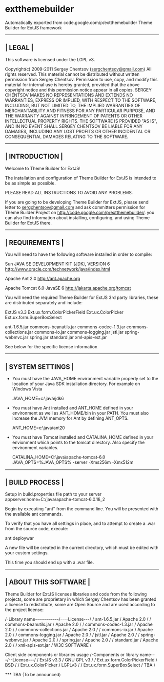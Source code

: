 # extthemebuilder
Automatically exported from code.google.com/p/extthemebuilder
Theme Builder for ExtJS framework

----------------------------------------------------------------------------
| LEGAL                                                                    |
----------------------------------------------------------------------------

This software is licensed under the LGPL v3.

Copyright(c) 2009-2011 Sergey Chentsov (sergchentsov@gmail.com) All
rights reserved.
This material cannot be distributed without written
permission from Sergey Chentsov. Permission to use, copy, and modify
this material for internal use is hereby granted, provided that the above
copyright notice and this permission notice appear in all copies.
SERGEY CHENTSOV MAKES NO REPRESENTATIONS AND EXTENDS NO WARRANTIES, EXPRESS OR
IMPLIED, WITH RESPECT TO THE SOFTWARE, INCLUDING, BUT NOT LIMITED TO, THE
IMPLIED WARRANTIES OF MERCHANTABILITY AND FITNESS FOR ANY PARTICULAR
PURPOSE, AND THE WARRANTY AGAINST INFRINGEMENT OF PATENTS OR OTHER
INTELLECTUAL PROPERTY RIGHTS. THE SOFTWARE IS PROVIDED "AS IS", AND IN NO
EVENT SHALL SERGEY CHENTSOV BE LIABLE FOR
ANY DAMAGES, INCLUDING ANY LOST PROFITS OR OTHER INCIDENTAL OR CONSEQUENTIAL
DAMAGES RELATING TO THE SOFTWARE.


----------------------------------------------------------------------------
| INTRODUCTION                                                             |
----------------------------------------------------------------------------

Welcome to Theme Builder for ExtJS!

The installation and configuration of Theme Builder for ExtJS is intended to be as
simple as possible.

PLEASE READ ALL INSTRUCTIONS TO AVOID ANY PROBLEMS.

If you are going to be developing Theme Builder for ExtJS, please send letter to
sergchentsov@gmail.com and ask committers permission for Theme Builder Project
on http://code.google.com/p/extthemebuilder/.
you can also find information about installing, configuring, and using
Theme Builder for ExtJS there.

----------------------------------------------------------------------------
| REQUIREMENTS                                                             |
----------------------------------------------------------------------------

You will need to have the following software installed in order to compile:

  Sun JAVA SE DEVELOPMENT KIT (JDK), VERSION 6
  http://www.oracle.com/technetwork/java/index.html

  Apache Ant 2.0
  http://ant.apache.org

  Apache Tomcat 6.0 JavaSE 6
  http://jakarta.apache.org/tomcat

You will need the required Theme Builder for ExtJS 3rd party libraries, these are
distributed separately and include:

ExtJS v3.3
Ext.ux.form.ColorPickerField
Ext.ux.ColorPicker
Ext.ux.form.SuperBoxSelect

ant-1.6.5.jar
commons-beanutils.jar
commons-codec-1.3.jar
commons-collections.jar
commons-io.jar
commons-logging.jar
jstl.jar
spring-webmvc.jar
spring.jar
standard.jar
xml-apis-ext.jar

  See below for the specific license information.


----------------------------------------------------------------------------
| SYSTEM SETTINGS                                                          |
----------------------------------------------------------------------------

* You must have the JAVA_HOME environment variable properly set to the
location of your Java SDK installation directory. For example on Windows Vista

  JAVA_HOME=c:\java\jdk6

* You must have Ant installed and ANT_HOME defined in your environment as
well as ANT_HOME/bin in your PATH.  You must also increase the JVM memory for
Ant by defining ANT_OPTS.

  ANT_HOME=c:\java\ant20

* You must have Tomcat installed and CATALINA_HOME defined in your envionment
which points to the tomcat directory.  Also specify the environment variables.

  CATALINA_HOME=C:\java\apache-tomcat-6.0
  JAVA_OPTS=%JAVA_OPTS% -server -Xms256m -Xmx512m

----------------------------------------------------------------------------
| BUILD PROCESS                                                            |
----------------------------------------------------------------------------

Setup in  build.properties  file path to your server 
appserver.home=C:/java/apache-tomcat-6.0.18_2

Begin by executing "ant" from the command line.  You will be presented with
the available ant commands.

To verify that you have all settings in place, and to attempt to create
a .war from the source code, execute:

  ant deploywar

A new file will be created in the current directory, which must be edited
with your custom settings.

This time you should end up with a .war file.


----------------------------------------------------------------------------
| ABOUT THIS SOFTWARE                                                      |
----------------------------------------------------------------------------

Theme Builder for ExtJS licenses libraries and code from the following projects, some
are proprietary in which Sergey Chentsov has been granted a license
to redistribute, some are Open Source and are used according to the project
license:

/-Library name------------/----License---/
/ ant-1.6.5.jar           / Apache 2.0   /
/ commons-beanutils.jar   / Apache 2.0   /
/ commons-codec-1.3.jar   / Apache 2.0   /
/ commons-collections.jar / Apache 2.0   /
/ commons-io.jar          / Apache 2.0   /
/ commons-logging.jar     / Apache 2.0   /
/ jstl.jar                / Apache 2.0   /
/ spring-webmvc.jar       / Apache 2.0   /
/ spring.jar              / Apache 2.0   /
/ standard.jar            / Apache 2.0   /
/ xml-apis-ext.jar        / W3C SOFTWARE /

Client side components or libraries usage
/-Components or library name---/--License---/
/ ExtJS v3.3                   / GNU GPL v3 /
/ Ext.ux.form.ColorPickerField / BSD        /
/ Ext.ux.ColorPicker           / LGPLv3     /
/ Ext.ux.form.SuperBoxSelect   / TBA        /

*** TBA (To be announced)
